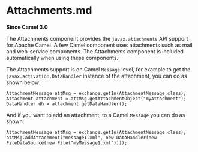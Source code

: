 # Attachments.md

**Since Camel 3.0**

The Attachments component provides the `javax.attachments` API support
for Apache Camel. A few Camel component uses attachments such as mail
and web-service components. The Attachments component is included
automatically when using these components.

The Attachments support is on Camel `Message` level, for example to get
the `javax.activation.DataHandler` instance of the attachment, you can
do as shown below:

    AttachmentMessage attMsg = exchange.getIn(AttachmentMessage.class);
    Attachment attachment = attMsg.getAttachmentObject("myAttachment");
    DataHandler dh = attachment.getDataHandler();

And if you want to add an attachment, to a Camel `Message` you can do as
shown:

    AttachmentMessage attMsg = exchange.getIn(AttachmentMessage.class);
    attMsg.addAttachment("message1.xml", new DataHandler(new FileDataSource(new File("myMessage1.xml"))));
